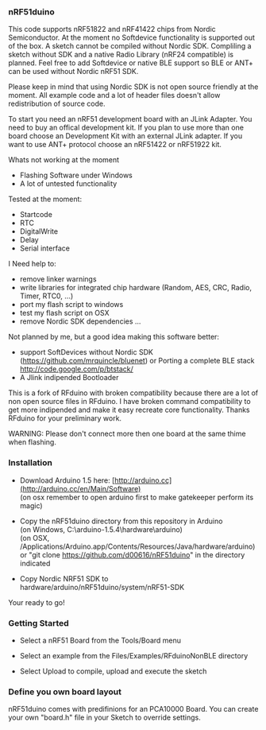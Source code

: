 ### nRF51duino

This code supports nRF51822 and nRF41422 chips from Nordic Semiconductor. At the moment no
Softdevice functionality is supported out of the box. A sketch cannot be compiled without
Nordic SDK. Compliling a sketch without SDK and a native Radio Library (nRF24 compatible)
is planned. Feel free to add Softdevice or native BLE support so BLE or ANT+ can be used
without Nordic nRF51 SDK.

Please keep in mind that using Nordic SDK is not open source friendly at the moment. All
example code and a lot of header files doesn't allow redistribution of source code.

To start you need an nRF51 development board with an JLink Adapter. You need to buy an offical
development kit. If you plan to use more than one board choose an Development Kit with an external
JLink adapter. If you want to use ANT+ protocol choose an nRF51422 or nRF51922 kit.

Whats not working at the moment
 - Flashing Software under Windows
 - A lot of untested functionality

Tested at the moment:
 - Startcode
 - RTC
 - DigitalWrite
 - Delay
 - Serial interface

I Need help to:
 - remove linker warnings
 - write libraries for integrated chip hardware (Random, AES, CRC, Radio, Timer, RTC0, ...)
 - port my flash script to windows
 - test my flash script on OSX
 - remove Nordic SDK dependencies
 ...

Not planned by me, but a good idea making this software better:
 - support SoftDevices without Nordic SDK (https://github.com/mrquincle/bluenet) or Porting a
   complete BLE stack http://code.google.com/p/btstack/
 - A Jlink indipended Bootloader

This is a fork of RFduino with broken compatibility because there are a lot of non open source
files in RFduino. I have broken command compatibility to get more indipended and make it easy
recreate core functionality. Thanks RFduino for your preliminary work.

WARNING: Please don't connect more then one board at the same thime when flashing.

### Installation

* Download Arduino 1.5 here: [http://arduino.cc](http://arduino.cc/en/Main/Software)  
  (on osx remember to open arduino first to make gatekeeper perform its magic)  

* Copy the nRF51duino directory from this repository in Arduino  
  (on Windows, C:\arduino-1.5.4\hardware\arduino)  
  (on OSX, /Applications/Arduino.app/Contents/Resources/Java/hardware/arduino)  
  or "git clone https://github.com/d00616/nRF51duino" in the directory indicated

* Copy Nordic NRF51 SDK to hardware/arduino/nRF51duino/system/nRF51-SDK

Your ready to go!

### Getting Started

* Select a nRF51 Board from the Tools/Board menu

* Select an example from the Files/Examples/RFduinoNonBLE directory

* Select Upload to compile, upload and execute the sketch

### Define you own board layout

nRF51duino comes with predifinions for an PCA10000 Board. You can create your
own "board.h" file in your Sketch to override settings.
